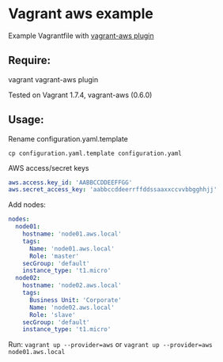 Vagrant aws example
===================

Example Vagrantfile with [vagrant-aws plugin](https://github.com/mitchellh/vagrant-aws)

Require:
--------
vagrant
vagrant-aws plugin

Tested on Vagrant 1.7.4, vagrant-aws (0.6.0)

Usage:
-----

Rename configuration.yaml.template

`cp configuration.yaml.template configuration.yaml`

AWS access/secret keys 
```yaml
aws.access.key_id: 'AABBCCDDEEFFGG'
aws.secret_access_key: 'aabbccddeerrffddssaaxxccvvbbgghhjj'
```

Add nodes:

```yaml
nodes:
  node01:
    hostname: 'node01.aws.local'
    tags:
      Name: 'node01.aws.local'
      Role: 'master'
    secGroup: 'default'
    instance_type: 't1.micro'
  node02:
    hostname: 'node02.aws.local'
    tags:
      Business Unit: 'Corporate'
      Name: 'node02.aws.local'
      Role: 'slave'
    secGroup: 'default'
    instance_type: 't1.micro'
```

Run:
`vagrant up --provider=aws`
or
`vagrant up --provider=aws node01.aws.local`

